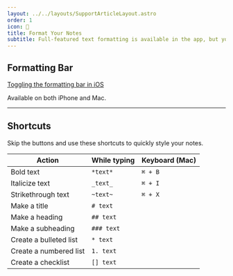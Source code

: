 ```yaml
---
layout: ../../layouts/SupportArticleLayout.astro
order: 1
icon: 📒
title: Format Your Notes
subtitle: Full-featured text formatting is available in the app, but you can also use shortcuts.
---
```


## Formatting Bar

[Toggling the formatting bar in iOS](./notes/formatting_ios.mov)

Available on both iPhone and Mac.

---

## Shortcuts

Skip the buttons and use these shortcuts to quickly style your notes.

| Action                 | While typing | Keyboard (Mac) |
| ---------------------- | ------------ | -------------- |
| Bold text              | `*text*`     | `⌘ + B`        |
| Italicize text         | `_text_`     | `⌘ + I`        |
| Strikethrough text     | `~text~`     | `⌘ + X`        |
| Make a title           | `# text`     |
| Make a heading         | `## text`    |
| Make a subheading      | `### text`   |
| Create a bulleted list | `* text`     |
| Create a numbered list | `1. text`    |
| Create a checklist     | `[] text`    |
